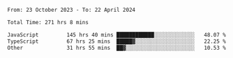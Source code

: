 

<!--START_SECTION:waka-->

```txt
From: 23 October 2023 - To: 22 April 2024

Total Time: 271 hrs 8 mins

JavaScript         145 hrs 40 mins ████████████░░░░░░░░░░░░░   48.07 %
TypeScript         67 hrs 25 mins  █████▓░░░░░░░░░░░░░░░░░░░   22.25 %
Other              31 hrs 55 mins  ██▓░░░░░░░░░░░░░░░░░░░░░░   10.53 %
```

<!--END_SECTION:waka-->
